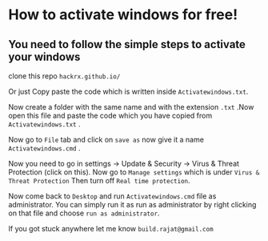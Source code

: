 # How to activate windows for free!

## You need to follow the simple steps to activate your windows

clone this repo `hackrx.github.io/`

Or just Copy paste the code which is written inside `Activatewindows.txt`.

Now create a folder with the same name and with the extension `.txt` .Now open this file and paste the code which you have copied from `Activatewindows.txt` .

Now go to `File` tab and click on `save as` now give it a name
`Activatewindows.cmd` .

Now you need to go in settings -> Update & Security -> Virus & Threat Protection (click on this).
Now go to `Manage settings` which is under `Virus & Threat Protection` Then turn off `Real time protection`.

Now come back to `Desktop` and run `Activatewindows.cmd` file as administrator.
You can simply run it as run as administrator by right clicking on that file and choose `run as administrator`.

If you got stuck anywhere let me know
`build.rajat@gmail.com`
